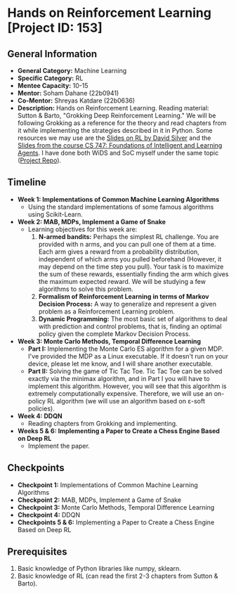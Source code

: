 # Hands on Reinforcement Learning [Project ID: 153]

## General Information

- **General Category:** Machine Learning
- **Specific Category:** RL
- **Mentee Capacity:** 10-15
- **Mentor:** Soham Dahane (22b0941)
- **Co-Mentor:** Shreyas Katdare (22b0636)
- **Description:**
  Hands on Reinforcement Learning. Reading material: Sutton & Barto, "Grokking Deep Reinforcement Learning." We will be
  following Grokking as a reference for the theory and read chapters from it while implementing the strategies described
  in it in Python. Some resources we may use are
  the [Slides on RL by David Silver](https://www.deepmind.com/learning-resources/introduction-to-reinforcement-learning-with-david-silver)
  and
  the [Slides from the course CS 747: Foundations of Intelligent and Learning Agents](https://www.cse.iitb.ac.in/~shivaram/teaching/old/cs747-a2022/index.html).
  I have done both WiDS and
  SoC myself under the same
  topic ([Project Repo](https://github.com/theashwinabraham/WiDS-Training-AI-to-play-games-using-Reinforcement-Learning)).

## Timeline

- **Week 1: Implementations of Common Machine Learning Algorithms**
    - Using the standard implementations of some famous algorithms using Scikit-Learn.
- **Week 2: MAB, MDPs, Implement a Game of Snake**
    - Learning objectives for this week are:
        1. **N-armed bandits:** Perhaps the simplest RL challenge. You are provided with n arms, and you can pull one of
           them at a time. Each arm gives a reward from a probability distribution, independent of which arms you pulled
           beforehand (However, it may depend on the time step you pull). Your task is to maximize the sum of these
           rewards, essentially finding the arm which gives the maximum expected reward. We will be studying a few
           algorithms to solve this problem.
        2. **Formalism of Reinforcement Learning in terms of Markov Decision Process:** A way to generalize and
           represent a given problem as a Reinforcement Learning problem.
        3. **Dynamic Programming:** The most basic set of algorithms to deal with prediction and control problems, that
           is, finding an optimal policy given the complete Markov Decision Process.
- **Week 3: Monte Carlo Methods, Temporal Difference Learning**
    - **Part I:** Implementing the Monte Carlo ES algorithm for a given MDP. I've provided the MDP as a Linux
      executable. If it doesn't run on your device, please let me know, and I will share another executable.
    - **Part II:** Solving the game of Tic Tac Toe. Tic Tac Toe can be solved exactly via the minimax algorithm, and in
      Part I you will have to implement this algorithm. However, you will see that this algorithm is extremely
      computationally expensive. Therefore, we will use an on-policy RL algorithm (we will use an algorithm based on
      ε-soft policies).
- **Week 4: DDQN**
    - Reading chapters from Grokking and implementing.
- **Weeks 5 & 6: Implementing a Paper to Create a Chess Engine Based on Deep RL**
    - Implement the paper.

## Checkpoints

- **Checkpoint 1:** Implementations of Common Machine Learning Algorithms
- **Checkpoint 2:** MAB, MDPs, Implement a Game of Snake
- **Checkpoint 3:** Monte Carlo Methods, Temporal Difference Learning
- **Checkpoint 4:** DDQN
- **Checkpoints 5 & 6:** Implementing a Paper to Create a Chess Engine Based on Deep RL

## Prerequisites

1. Basic knowledge of Python libraries like numpy, sklearn.
2. Basic knowledge of RL (can read the first 2-3 chapters from Sutton & Barto).

[//]: # (## Statement of Purpose &#40;SOP&#41;)

[//]: # ()
[//]: # (I am very much interested in learning about Reinforcement Learning and Machine Learning &#40;as AI-ML is a field with very)

[//]: # (high demand 🙂&#41;. I believe working on your project would be a fantastic way for me to advance in this area. I am excited)

[//]: # (to learn about the theoretical foundations of reinforcement learning and machine learning and their real-world)

[//]: # (applications. I also have a basic knowledge of Python. I have a strong commitment to learning and meeting deadlines. I)

[//]: # (am confident that my participation will enhance my Machine Learning and Reinforcement Learning expertise.)
